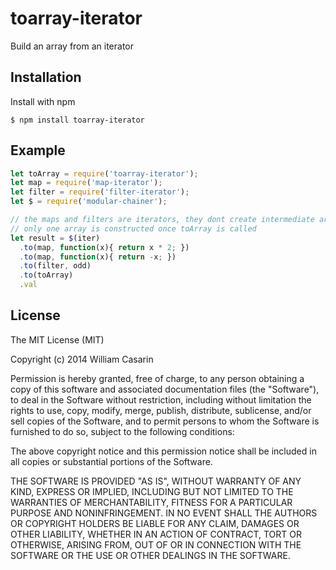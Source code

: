 
# toarray-iterator

  Build an array from an iterator

## Installation

  Install with npm

    $ npm install toarray-iterator

## Example

```js
let toArray = require('toarray-iterator');
let map = require('map-iterator');
let filter = require('filter-iterator');
let $ = require('modular-chainer');

// the maps and filters are iterators, they dont create intermediate arrays.
// only one array is constructed once toArray is called
let result = $(iter)
  .to(map, function(x){ return x * 2; })
  .to(map, function(x){ return -x; })
  .to(filter, odd)
  .to(toArray)
  .val
```

## License

  The MIT License (MIT)

  Copyright (c) 2014 William Casarin

  Permission is hereby granted, free of charge, to any person obtaining a copy
  of this software and associated documentation files (the "Software"), to deal
  in the Software without restriction, including without limitation the rights
  to use, copy, modify, merge, publish, distribute, sublicense, and/or sell
  copies of the Software, and to permit persons to whom the Software is
  furnished to do so, subject to the following conditions:

  The above copyright notice and this permission notice shall be included in
  all copies or substantial portions of the Software.

  THE SOFTWARE IS PROVIDED "AS IS", WITHOUT WARRANTY OF ANY KIND, EXPRESS OR
  IMPLIED, INCLUDING BUT NOT LIMITED TO THE WARRANTIES OF MERCHANTABILITY,
  FITNESS FOR A PARTICULAR PURPOSE AND NONINFRINGEMENT. IN NO EVENT SHALL THE
  AUTHORS OR COPYRIGHT HOLDERS BE LIABLE FOR ANY CLAIM, DAMAGES OR OTHER
  LIABILITY, WHETHER IN AN ACTION OF CONTRACT, TORT OR OTHERWISE, ARISING FROM,
  OUT OF OR IN CONNECTION WITH THE SOFTWARE OR THE USE OR OTHER DEALINGS IN
  THE SOFTWARE.

